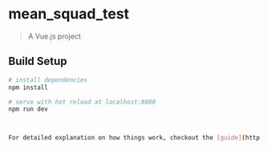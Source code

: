 # mean_squad_test

> A Vue.js project

## Build Setup

``` bash
# install dependencies
npm install

# serve with hot reload at localhost:8080
npm run dev



For detailed explanation on how things work, checkout the [guide](http://vuejs-templates.github.io/webpack/) and [docs for vue-loader](http://vuejs.github.io/vue-loader).
